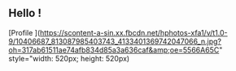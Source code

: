 ## Hello !
[Profile ](https://scontent-a-sin.xx.fbcdn.net/hphotos-xfa1/v/t1.0-9/10406687_813087985403743_4133401369742047066_n.jpg?oh=317ab61511ae74afb834d85a3a636caf&amp;oe=5566A65C" style="width: 520px; height: 520px)
